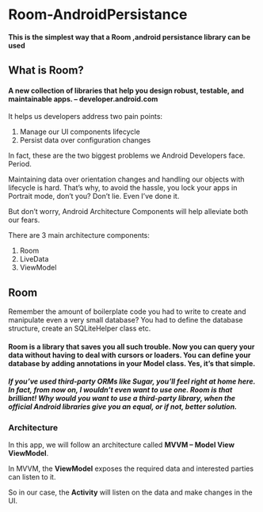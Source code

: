# Room-AndroidPersistance
#### This is the simplest way that a Room ,android persistance library can be used


## What is Room?
#### A new collection of libraries that help you design robust, testable, and maintainable apps. – developer.android.com


It helps us developers address two pain points:

1. Manage our UI components lifecycle
2. Persist data over configuration changes

In fact, these are the two biggest problems we Android Developers face. Period.

Maintaining data over orientation changes and handling our objects with lifecycle is hard. That’s why, to avoid the hassle, you lock your apps in Portrait mode, don’t you? Don’t lie. Even I’ve done it.

But don’t worry, Android Architecture Components will help alleviate both our fears.

There are 3 main architecture components:

1. Room
2. LiveData
3. ViewModel


## Room
Remember the amount of boilerplate code you had to write to create and manipulate even a very small database? You had to define the database structure, create an SQLiteHelper class etc.

#### Room is a library that saves you all such trouble. Now you can query your data without having to deal with cursors or loaders. You can define your database by adding annotations in your Model class. Yes, it’s that simple.

##### If you’ve used third-party ORMs like Sugar, you’ll feel right at home here. In fact, from now on, I wouldn’t even want to use one. Room is that brilliant! Why would you want to use a third-party library, when the official Android libraries give you an equal, or if not, better solution.

### Architecture
In this app, we will follow an architecture called **MVVM – Model View ViewModel**.

In MVVM, the **ViewModel** exposes the required data and interested parties can listen to it.

So in our case, the **Activity** will listen on the data and make changes in the UI.
